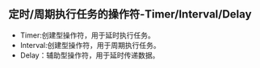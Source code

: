 ## 定时/周期执行任务的操作符-Timer/Interval/Delay
* Timer:创建型操作符，用于延时执行任务。
* Interval:创建型操作符，用于周期执行任务。
* Delay：辅助型操作符，用于延时传递数据。
